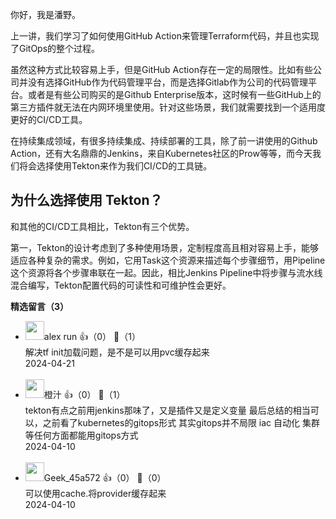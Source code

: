 你好，我是潘野。

上一讲，我们学习了如何使用GitHub Action来管理Terraform代码，并且也实现了GitOps的整个过程。

虽然这种方式比较容易上手，但是GitHub Action存在一定的局限性。比如有些公司并没有选择GitHub作为代码管理平台，而是选择Gitlab作为公司的代码管理平台。或者是有些公司购买的是Github Enterprise版本，这时候有一些GitHub上的第三方插件就无法在内网环境里使用。针对这些场景，我们就需要找到一个适用度更好的CI/CD工具。

在持续集成领域，有很多持续集成、持续部署的工具，除了前一讲使用的Github Action，还有大名鼎鼎的Jenkins，来自Kubernetes社区的Prow等等，而今天我们将会选择使用Tekton来作为我们CI/CD的工具链。

## 为什么选择使用 Tekton？

和其他的CI/CD工具相比，Tekton有三个优势。

第一，Tekton的设计考虑到了多种使用场景，定制程度高且相对容易上手，能够适应各种复杂的需求。例如，它用Task这个资源来描述每个步骤细节，用Pipeline这个资源将各个步骤串联在一起。因此，相比Jenkins Pipeline中将步骤与流水线混合编写，Tekton配置代码的可读性和可维护性会更好。
<div><strong>精选留言（3）</strong></div><ul>
<li><img src="https://static001.geekbang.org/account/avatar/00/2b/b5/e9/f1aa07d6.jpg" width="30px"><span>alex run</span> 👍（0） 💬（1）<div>解决tf init加载问题，是不是可以用pvc缓存起来</div>2024-04-21</li><br/><li><img src="https://static001.geekbang.org/account/avatar/00/14/54/21/0bac2254.jpg" width="30px"><span>橙汁</span> 👍（0） 💬（1）<div>tekton有点之前用jenkins那味了，又是插件又是定义变量 最后总结的相当可以，之前看了kubernetes的gitops形式 其实gitops并不局限 iac 自动化 集群等任何方面都能用gitops方式</div>2024-04-10</li><br/><li><img src="" width="30px"><span>Geek_45a572</span> 👍（0） 💬（0）<div>可以使用cache.将provider缓存起来</div>2024-04-10</li><br/>
</ul>